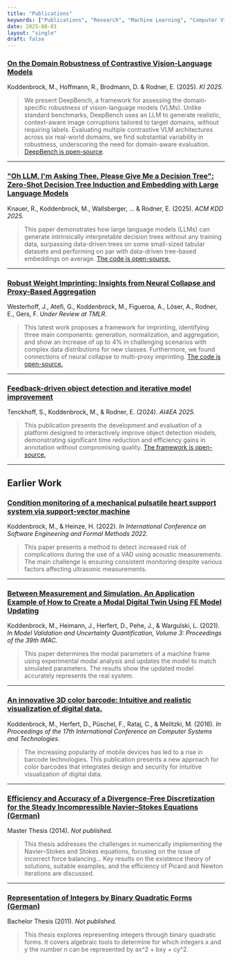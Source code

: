 ```yaml
---
title: "Publications"
keywords: ["Publications", "Research", "Machine Learning", "Computer Vision"]
date: 2025-08-01
layout: "single"
draft: false
---
```


### [On the Domain Robustness of Contrastive Vision-Language Models](https://link.springer.com/chapter/10.1007/978-3-032-02813-6_5)
Koddenbrock, M., Hoffmann, R., Brodmann, D. & Rodner, E. (2025). *KI 2025.*
> We present DeepBench, a framework for assessing the domain-specific robustness of vision-language models (VLMs). Unlike standard benchmarks, DeepBench uses an LLM to generate realistic, context-aware image corruptions tailored to target domains, without requiring labels. Evaluating multiple contrastive VLM architectures across six real-world domains, we find substantial variability in robustness, underscoring the need for domain-aware evaluation. [DeepBench is open-source](https://github.com/ml-lab-htw/deepbench).
---
### ["Oh LLM, I'm Asking Thee, Please Give Me a Decision Tree": Zero-Shot Decision Tree Induction and Embedding with Large Language Models](https://dl.acm.org/doi/10.1145/3711896.3736818)
Knauer, R., Koddenbrock, M., Wallsberger, ... & Rodner, E. (2025). *ACM KDD 2025.*
> This paper demonstrates how large language models (LLMs) can generate intrinsically interpretable decision trees without any training data, surpassing data-driven trees on some small-sized tabular datasets and performing on par with data-driven tree-based embeddings on average. [The code is open-source.](https://github.com/ml-lab-htw/llm-trees)
---
### [Robust Weight Imprinting: Insights from Neural Collapse and Proxy-Based Aggregation](https://arxiv.org/abs/2503.14572)
Westerhoff, J., Atefi, G., Koddenbrock, M., Figueroa, A., Löser, A., Rodner, E., Gers, F. *Under Review at TMLR.*
> This latest work proposes a framework for imprinting, identifying three main components: generation, normalization, and aggregation, and show an increase of up to 4% in challenging scenarios with complex data distributions for new classes. Furthermore, we found connections of neural collapse to multi-proxy imprinting. [The code is open-source.](https://github.com/DATEXIS/IMPRINT)
---
### [Feedback-driven object detection and iterative model improvement](https://arxiv.org/abs/2411.19835)
Tenckhoff, S., Koddenbrock, M., & Rodner, E. (2024). *AI4EA 2025.*
> This publication presents the development and evaluation of a platform designed to interactively improve object detection models, demonstrating significant time reduction and efficiency gains in annotation without compromising quality. [The framework is open-source.](https://github.com/ml-lab-htw/iterative-annotate)

---

## Earlier Work

### [Condition monitoring of a mechanical pulsatile heart support system via support-vector machine](https://link.springer.com/chapter/10.1007/978-3-031-26236-4_6)
Koddenbrock, M., & Heinze, H. (2022). *In International Conference on Software Engineering and Formal Methods 2022.*
> This paper presents a method to detect increased risk of complications during the use of a VAD using acoustic measurements. The main challenge is ensuring consistent monitoring despite various factors affecting ultrasonic measurements.
---
### [Between Measurement and Simulation. An Application Example of How to Create a Modal Digital Twin Using FE Model Updating](https://link.springer.com/chapter/10.1007/978-3-030-77348-9_6)
Koddenbrock, M., Heimann, J., Herfert, D., Pehe, J., & Wargulski, L. (2021). *In Model Validation and Uncertainty Quantification, Volume 3: Proceedings of the 39th IMAC.*
> This paper determines the modal parameters of a machine frame using experimental modal analysis and updates the model to match simulated parameters. The results show the updated model accurately represents the real system.
---
### [An innovative 3D color barcode: Intuitive and realistic visualization of digital data.](https://dl.acm.org/doi/10.1145/2983468.2983486)
Koddenbrock, M., Herfert, D., Püschel, F., Rataj, C., & Melitzki, M. (2016). *In Proceedings of the 17th International Conference on Computer Systems and Technologies.*
> The increasing popularity of mobile devices has led to a rise in barcode technologies. This publication presents a new approach for color barcodes that integrates design and security for intuitive visualization of digital data.
---
### [Efficiency and Accuracy of a Divergence-Free Discretization for the Steady Incompressible Navier–Stokes Equations (German)](/pdf/Masterarbeit.pdf)
Master Thesis (2014). *Not published.*
> This thesis addresses the challenges in numerically implementing the Navier–Stokes and Stokes equations, focusing on the issue of incorrect force balancing... Key results on the existence theory of solutions, suitable examples, and the efficiency of Picard and Newton iterations are discussed.
---
### [Representation of Integers by Binary Quadratic Forms (German)](/pdf/Bachelorarbeit.pdf)
Bachelor Thesis (2011). *Not published.*
> This thesis explores representing integers through binary quadratic forms. It covers algebraic tools to determine for which integers x and y the number n can be represented by ax^2 + bxy + cy^2.

